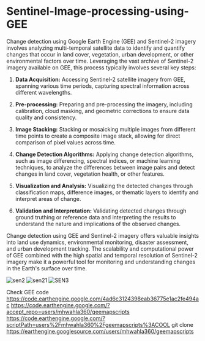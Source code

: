 # Sentinel-Image-processing-using-GEE

Change detection using Google Earth Engine (GEE) and Sentinel-2 imagery involves analyzing multi-temporal satellite data to identify and quantify changes that occur in land cover, vegetation, urban development, or other environmental factors over time. Leveraging the vast archive of Sentinel-2 imagery available on GEE, this process typically involves several key steps:

1. **Data Acquisition:** Accessing Sentinel-2 satellite imagery from GEE, spanning various time periods, capturing spectral information across different wavelengths.

2. **Pre-processing:** Preparing and pre-processing the imagery, including calibration, cloud masking, and geometric corrections to ensure data quality and consistency.

3. **Image Stacking:** Stacking or mosaicking multiple images from different time points to create a composite image stack, allowing for direct comparison of pixel values across time.

4. **Change Detection Algorithms:** Applying change detection algorithms, such as image differencing, spectral indices, or machine learning techniques, to analyze the differences between image pairs and detect changes in land cover, vegetation health, or other features.

5. **Visualization and Analysis:** Visualizing the detected changes through classification maps, difference images, or thematic layers to identify and interpret areas of change.

6. **Validation and Interpretation:** Validating detected changes through ground truthing or reference data and interpreting the results to understand the nature and implications of the observed changes.

Change detection using GEE and Sentinel-2 imagery offers valuable insights into land use dynamics, environmental monitoring, disaster assessment, and urban development tracking. The scalability and computational power of GEE combined with the high spatial and temporal resolution of Sentinel-2 imagery make it a powerful tool for monitoring and understanding changes in the Earth's surface over time.

![sen2](https://github.com/mhwahla/geometric_network/assets/51794945/5193ab93-4dd7-488f-96b6-bbf2d14da7bb)
![sen21](https://github.com/mhwahla/geometric_network/assets/51794945/29431cbf-2479-4a3c-8fd1-df2235c32eeb)
![SEN3](https://github.com/mhwahla/geometric_network/assets/51794945/dfdfd62f-f1e0-4481-89b7-d622bac93b30)





Check GEE code 
https://code.earthengine.google.com/4ad6c3124398eab36775e1ac2fe494ac
https://code.earthengine.google.com/?accept_repo=users/mhwahla360/geemapscripts
https://code.earthengine.google.com/?scriptPath=users%2Fmhwahla360%2Fgeemapscripts%3ACOOL
git clone https://earthengine.googlesource.com/users/mhwahla360/geemapscripts
